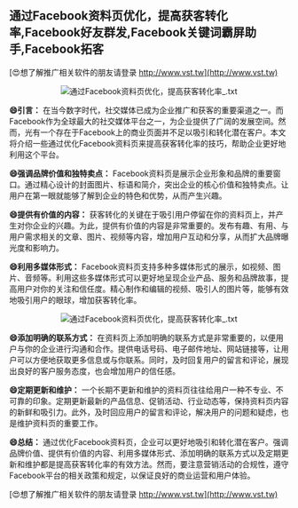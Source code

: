 ## **通过Facebook资料页优化，提高获客转化率,Facebook好友群发,Facebook关键词霸屏助手,Facebook拓客**

[😍想了解推广相关软件的朋友请登录 http://www.vst.tw](http://www.vst.tw)

 <center><img src="https://vst.tw/MP4/tuiguang/png/7.png" alt="通过Facebook资料页优化，提高获客转化率_.txt"></center>

**😄引言：**
在当今数字时代，社交媒体已成为企业推广和获客的重要渠道之一。而Facebook作为全球最大的社交媒体平台之一，为企业提供了广阔的发展空间。然而，光有一个存在于Facebook上的商业页面并不足以吸引和转化潜在客户。本文将介绍一些通过优化Facebook资料页来提高获客转化率的技巧，帮助企业更好地利用这个平台。

**😄强调品牌价值和独特卖点：**
Facebook资料页是展示企业形象和品牌的重要窗口。通过精心设计的封面图片、标语和简介，突出企业的核心价值和独特卖点。让用户在第一眼就能够了解到企业的特色和优势，从而产生兴趣。

**😄提供有价值的内容：**
获客转化的关键在于吸引用户停留在你的资料页上，并产生对你企业的兴趣。为此，提供有价值的内容是非常重要的。发布有趣、有用、与用户需求相关的文章、图片、视频等内容，增加用户互动和分享，从而扩大品牌曝光度和影响力。

**😄利用多媒体形式：**
Facebook资料页支持多种多媒体形式的展示，如视频、图片、音频等。利用这些多媒体形式可以更好地呈现企业产品、服务和品牌故事，提高用户对你的关注和信任度。精心制作和编辑的视频、吸引人的图片等，能够有效地吸引用户的眼球，增加获客转化率。

 <center><img src="https://vst.tw/MP4/tuiguang/png/7.png" alt="通过Facebook资料页优化，提高获客转化率_.txt"></center>

**😄添加明确的联系方式：**
在资料页上添加明确的联系方式是非常重要的，以便用户与你的企业进行沟通和合作。提供电话号码、电子邮件地址、网站链接等，让用户可以方便地获取更多信息或与你联系。同时，及时回复用户的留言和评论，展现出良好的客户服务态度，也会增加用户的信任感。

**😄定期更新和维护：**
一个长期不更新和维护的资料页往往给用户一种不专业、不可靠的印象。定期更新最新的产品信息、促销活动、行业动态等，保持资料页内容的新鲜和吸引力。此外，及时回应用户的留言和评论，解决用户的问题和疑虑，也是维护资料页的重要工作。

**😄总结：**
通过优化Facebook资料页，企业可以更好地吸引和转化潜在客户。强调品牌价值、提供有价值的内容、利用多媒体形式、添加明确的联系方式以及定期更新和维护都是提高获客转化率的有效方法。然而，要注意营销活动的合规性，遵守Facebook平台的相关政策和规定，以保证良好的商业运营和用户体验。

[😍想了解推广相关软件的朋友请登录 http://www.vst.tw](http://www.vst.tw)



